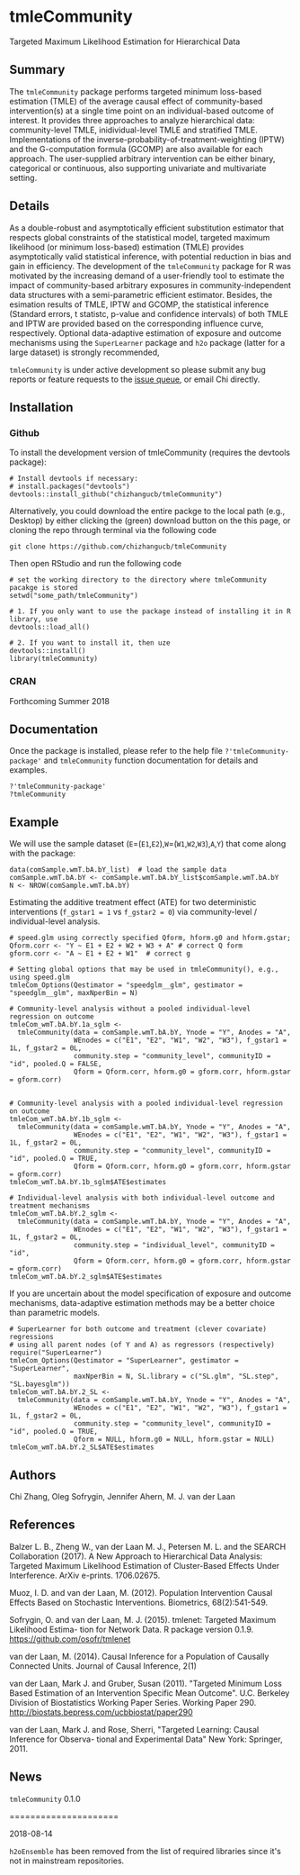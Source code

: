# tmleCommunity 
Targeted Maximum Likelihood Estimation for Hierarchical Data

## Summary

The `tmleCommunity` package performs targeted minimum loss-based estimation (TMLE) of the average causal effect of community-based intervention(s) at a single time point on an individual-based outcome of interest. It provides three approaches to analyze hierarchical data: community-level TMLE, inidividual-level TMLE and stratified TMLE. Implementations of the inverse-probability-of-treatment-weighting (IPTW) and the G-computation formula (GCOMP) are also available for each approach. The user-supplied arbitrary intervention can be either binary, categorical or continuous, also supporting univariate and multivariate setting. 

## Details

As a double-robust and asymptotically efficient substitution estimator that respects global constraints of the statistical model, targeted maximum likelihood (or minimum loss-based) estimation (TMLE) provides asymptotically valid statistical inference, with potential reduction in bias and gain in efficiency. The development of the `tmleCommunity` package for R was motivated by the increasing demand of a user-friendly tool to estimate the impact of community-based arbitrary exposures in community-independent data structures with a semi-parametric efficient estimator. Besides, the esimation results of TMLE, IPTW and GCOMP, the statistical inference (Standard errors, t statistc, p-value and confidence intervals) of both TMLE and IPTW are provided based on the corresponding influence curve, respectively. Optional data-adaptive estimation of exposure and outcome mechanisms using the `SuperLearner` package and `h2o` package (latter for a large dataset) is strongly recommended,

`tmleCommunity` is under active development so please submit any bug reports or feature requests to the [issue queue](https://github.com/chizhangucb/tmleCommunity/issues), or email Chi directly.

## Installation

### Github
To install the development version of tmleCommunity (requires the devtools package):

```{R install, eval=F}
# Install devtools if necessary:
# install.packages("devtools")
devtools::install_github("chizhangucb/tmleCommunity")
```

Alternatively, you could download the entire packge to the local path (e.g., Desktop) by either clicking the (green) download button on the this page, or cloning the repo through terminal via the following code

```console
git clone https://github.com/chizhangucb/tmleCommunity
```

Then open RStudio and run the following code 

```{R Load, eval=F}
# set the working directory to the directory where tmleCommunity pacakge is stored
setwd("some_path/tmleCommunity")

# 1. If you only want to use the package instead of installing it in R library, use 
devtools::load_all()

# 2. If you want to install it, then uze
devtools::install()
library(tmleCommunity)
```

### CRAN

Forthcoming Summer 2018

## Documentation

Once the package is installed, please refer to the help file `?'tmleCommunity-package'` and `tmleCommunity` function documentation for details and examples.

```{R Documentation, eval=F}
?'tmleCommunity-package'
?tmleCommunity
```

## Example

We will use the sample dataset (`E`=(`E1`,`E2`),`W`=(`W1`,`W2`,`W3`),`A`,`Y`) that come along with the package:

```{R Data, eval=F}
data(comSample.wmT.bA.bY_list)  # load the sample data 
comSample.wmT.bA.bY <- comSample.wmT.bA.bY_list$comSample.wmT.bA.bY
N <- NROW(comSample.wmT.bA.bY)
```

Estimating the additive treatment effect (ATE) for two deterministic interventions (`f_gstar1 = 1` vs `f_gstar2 = 0`) via community-level / individual-level analysis.

```{R GLM_analysis, eval=F}
# speed.glm using correctly specified Qform, hform.g0 and hform.gstar;
Qform.corr <- "Y ~ E1 + E2 + W2 + W3 + A" # correct Q form
gform.corr <- "A ~ E1 + E2 + W1"  # correct g

# Setting global options that may be used in tmleCommunity(), e.g., using speed.glm
tmleCom_Options(Qestimator = "speedglm__glm", gestimator = "speedglm__glm", maxNperBin = N)

# Community-level analysis without a pooled individual-level regression on outcome
tmleCom_wmT.bA.bY.1a_sglm <- 
  tmleCommunity(data = comSample.wmT.bA.bY, Ynode = "Y", Anodes = "A", 
                WEnodes = c("E1", "E2", "W1", "W2", "W3"), f_gstar1 = 1L, f_gstar2 = 0L,
                community.step = "community_level", communityID = "id", pooled.Q = FALSE, 
                Qform = Qform.corr, hform.g0 = gform.corr, hform.gstar = gform.corr)


# Community-level analysis with a pooled individual-level regression on outcome
tmleCom_wmT.bA.bY.1b_sglm <- 
  tmleCommunity(data = comSample.wmT.bA.bY, Ynode = "Y", Anodes = "A", 
                WEnodes = c("E1", "E2", "W1", "W2", "W3"), f_gstar1 = 1L, f_gstar2 = 0L,
                community.step = "community_level", communityID = "id", pooled.Q = TRUE, 
                Qform = Qform.corr, hform.g0 = gform.corr, hform.gstar = gform.corr)
tmleCom_wmT.bA.bY.1b_sglm$ATE$estimates

# Individual-level analysis with both individual-level outcome and treatment mechanisms
tmleCom_wmT.bA.bY.2_sglm <- 
  tmleCommunity(data = comSample.wmT.bA.bY, Ynode = "Y", Anodes = "A", 
                WEnodes = c("E1", "E2", "W1", "W2", "W3"), f_gstar1 = 1L, f_gstar2 = 0L,
                community.step = "individual_level", communityID = "id", 
                Qform = Qform.corr, hform.g0 = gform.corr, hform.gstar = gform.corr)
tmleCom_wmT.bA.bY.2_sglm$ATE$estimates
```

If you are uncertain about the model specification of exposure and outcome mechanisms, data-adaptive estimation methods may be a better choice than parametric models. 

```{R Data_adaptive_analysis, eval=F}
# SuperLearner for both outcome and treatment (clever covariate) regressions
# using all parent nodes (of Y and A) as regressors (respectively)
require("SuperLearner")
tmleCom_Options(Qestimator = "SuperLearner", gestimator = "SuperLearner", 
                maxNperBin = N, SL.library = c("SL.glm", "SL.step", "SL.bayesglm"))
tmleCom_wmT.bA.bY.2_SL <- 
  tmleCommunity(data = comSample.wmT.bA.bY, Ynode = "Y", Anodes = "A", 
                WEnodes = c("E1", "E2", "W1", "W2", "W3"), f_gstar1 = 1L, f_gstar2 = 0L,
                community.step = "community_level", communityID = "id", pooled.Q = TRUE, 
                Qform = NULL, hform.g0 = NULL, hform.gstar = NULL)
tmleCom_wmT.bA.bY.2_SL$ATE$estimates
```

## Authors

Chi Zhang, Oleg Sofrygin, Jennifer Ahern, M. J. van der Laan

## References

Balzer L. B., Zheng W., van der Laan M. J., Petersen M. L. and the SEARCH Collaboration (2017). A New Approach to Hierarchical Data Analysis: Targeted Maximum Likelihood Estimation of Cluster-Based Effects Under Interference. ArXiv e-prints. 1706.02675.

Muoz, I. D. and van der Laan, M. (2012). Population Intervention Causal Effects Based on Stochastic Interventions. Biometrics, 68(2):541-549.

Sofrygin, O. and van der Laan, M. J. (2015). tmlenet: Targeted Maximum Likelihood Estima- tion for Network Data. R package version 0.1.9. https://github.com/osofr/tmlenet

van der Laan, M. (2014). Causal Inference for a Population of Causally Connected Units. Journal of Causal Inference, 2(1)

van der Laan, Mark J. and Gruber, Susan (2011). "Targeted Minimum Loss Based Estimation of an Intervention Specific Mean Outcome". U.C. Berkeley Division of Biostatistics Working Paper Series. Working Paper 290. http://biostats.bepress.com/ucbbiostat/paper290

van der Laan, Mark J. and Rose, Sherri, "Targeted Learning: Causal Inference for Observa- tional and Experimental Data" New York: Springer, 2011.


## News 

`tmleCommunity` 0.1.0

=====================

2018-08-14

`h2oEnsemble` has been removed from the list of required libraries since it's not in mainstream repositories.
